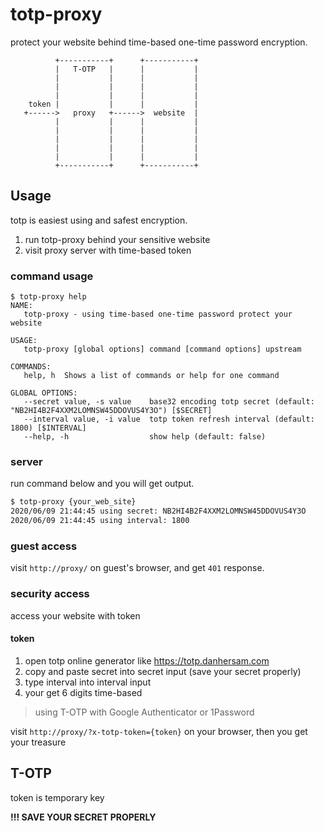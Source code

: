 # totp-proxy
protect your website behind time-based one-time password encryption.

```flow
          +-----------+      +-----------+
          |   T-OTP   |      |           |
          |           |      |           |
          |           |      |           |
          |           |      |           |
    token |           |      |           |
   +------>   proxy   +------>  website  |
          |           |      |           |
          |           |      |           |
          |           |      |           |
          |           |      |           |
          |           |      |           |
          +-----------+      +-----------+
```

## Usage

totp is easiest using and safest encryption.

1. run totp-proxy behind your sensitive website
2. visit proxy server with time-based token

### command usage

```
$ totp-proxy help                      
NAME:
   totp-proxy - using time-based one-time password protect your website

USAGE:
   totp-proxy [global options] command [command options] upstream

COMMANDS:
   help, h  Shows a list of commands or help for one command

GLOBAL OPTIONS:
   --secret value, -s value    base32 encoding totp secret (default: "NB2HI4B2F4XXM2LOMNSW45DDOVUS4Y3O") [$SECRET]
   --interval value, -i value  totp token refresh interval (default: 1800) [$INTERVAL]
   --help, -h                  show help (default: false)
```

### server

run command below and you will get output.

```bash
$ totp-proxy {your_web_site} 
2020/06/09 21:44:45 using secret: NB2HI4B2F4XXM2LOMNSW45DDOVUS4Y3O
2020/06/09 21:44:45 using interval: 1800
```

### guest access

visit `http://proxy/` on guest's browser, and get `401` response.

### security access

access your website with token

#### token

1. open totp online generator like https://totp.danhersam.com
2. copy and paste secret into secret input (save your secret properly)
3. type interval into interval input
4. your get 6 digits time-based 

> using T-OTP with Google Authenticator or 1Password

visit `http://proxy/?x-totp-token={token}` on your browser,
then you get your treasure

## T-OTP

token is temporary key 

**!!! SAVE YOUR SECRET PROPERLY**
